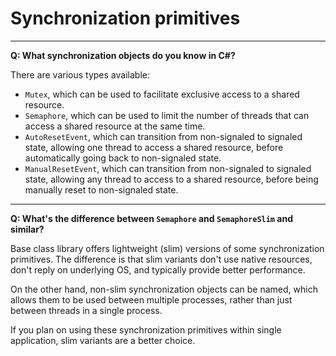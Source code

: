 # Synchronization primitives

___

**Q: What synchronization objects do you know in C#?**

There are various types available:

- `Mutex`, which can be used to facilitate exclusive access to a shared resource.
- `Semaphore`, which can be used to limit the number of threads that can access a shared resource at the same time.
- `AutoResetEvent`, which can transition from non-signaled to signaled state, allowing one thread to access a shared resource, before automatically going back to non-signaled state.
- `ManualResetEvent`, which can transition from non-signaled to signaled state, allowing any thread to access to a shared resource, before being manually reset to non-signaled state.

___

**Q: What's the difference between `Semaphore` and `SemaphoreSlim` and similar?**

Base class library offers lightweight (slim) versions of some synchronization primitives. The difference is that slim variants don't use native resources, don't reply on underlying OS, and typically provide better performance.

On the other hand, non-slim synchronization objects can be named, which allows them to be used between multiple processes, rather than just between threads in a single process.

If you plan on using these synchronization primitives within single application, slim variants are a better choice.
